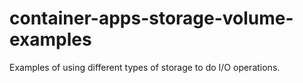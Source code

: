# container-apps-storage-volume-examples
Examples of using different types of storage to do I/O operations.
